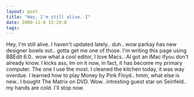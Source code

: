 ```yaml
---
layout: post
title: "Hey, I'm still alive. I"
date: 2000-11-8 15:29:0
tags: 
---
```


Hey, I'm still alive. I haven't updated lately.. duh.. wow parkay has new designer bowls out.. gotta get me one of those. I'm writing this page using BBEdit 6.0.. wow what a cool editor, I love Macs.. Al got an iMac ifyou don't already know. I kicks ass, Im on it now, in fact, it has become my primary computer. The one I use the most. I cleaned the kitchen today, it was way overdue. I learned how to play Money by Pink Floyd.. hmm, what else is new.. I bought The Matrix on DVD. Wow.. intresting guest star on Seinfeld.. my hands are cold. I'll stop now.

